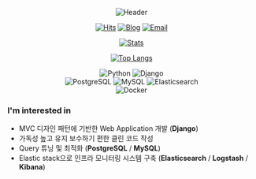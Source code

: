 <div align="center">

  <!-------------------- Header -------------------->
  ![Header](https://capsule-render.vercel.app/api?type=waving&color=0:FFFDE4,85:005AA7&height=150&section=header&text=I%20am%20Server%20Developer%20박민재!&fontSize=30&fontColor=666666&fontAlignY=85&desc=Hi~👨🏻‍💻&descAlign=30&descAlignY=40&animation=fadeIn)

  <!-------------------- Profile Badges -------------------->
  [![Hits](https://hits.seeyoufarm.com/api/count/incr/badge.svg?url=https%3A%2F%2Fgithub.com%2Fmiintto%2Fhit-counter&count_bg=%2379C83D&title_bg=%23555555&icon=github.svg&icon_color=%23FFFFFF&title=hits&edge_flat=false)](https://hits.seeyoufarm.com)
  [![Blog](https://img.shields.io/badge/Tech%20Blog-0EB885?style=flat&logo=Velog&logoColor=white)](https://velog.io/@miintto)
  [![Email](https://img.shields.io/badge/Email-EA4335?style=flat&logo=Gmail&logoColor=white)](mailto:one.miintto.log@gmail.com)

  <!-------------------- Stats -------------------->
  [![Stats](https://github-readme-stats.vercel.app/api?username=miintto&title_color=005aa7&text_color=666666&icon_color=B7BDA2&hide_title=true&show_icons=true)](https://github.com/miintto)

  <!-------------------- Most Used Languages -------------------->
  [![Top Langs](https://github-readme-stats.vercel.app/api/top-langs/?username=miintto&layout=compact&card_width=400&hide_border=true&hide_title=true&hide=jupyter%20notebook)](https://github.com/anuraghazra/github-readme-stats)

  <!-------------------- Skills Badges -------------------->
  ![Python](https://img.shields.io/badge/Python-3776AB?style=flat-square&logo=Python&logoColor=white)
  ![Django](https://img.shields.io/badge/Django-0B4b33?style=flat-square&logo=Django&logoColor=white)
  <br>
  ![PostgreSQL](https://img.shields.io/badge/PostgreSQL-336790?style=flat-square&logo=PostgreSQL&logoColor=white)
  ![MySQL](https://img.shields.io/badge/MySQL-02758F?style=flat-square&logo=MySQL&logoColor=white)
  ![Elasticsearch](https://img.shields.io/badge/Elasticsearch-02BFB4?style=flat-square&logo=Elasticsearch&logoColor=white)
  <br>
  ![Docker](https://img.shields.io/badge/Docker-2496ED?style=flat-square&logo=Docker&logoColor=white)

</div>
  
### I'm interested in
- MVC 디자인 패턴에 기반한 Web Application 개발 (**Django**)
- 가독성 높고 유지 보수하기 편한 클린 코드 작성
- Query 튜닝 및 최적화 (**PostgreSQL** / **MySQL**)
- Elastic stack으로 인프라 모니터링 시스템 구축 (**Elasticsearch** / **Logstash** / **Kibana**)
